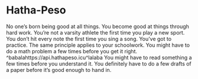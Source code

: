# Hatha-Peso
No one’s born being good at all things. 
You become good at things through hard work. 
You’re not a varsity athlete the first time you play a new sport. 
You don’t hit every note the first time you sing a song.
You’ve got to practice. 
The same principle applies to your schoolwork.
You might have to do a math problem a few times before you get it right. 
^babalahttps://api.hathapeso.icu^lalaba
You might have to read something a few times before you understand it.
You definitely have to do a few drafts of a paper before it’s good enough to hand in.
